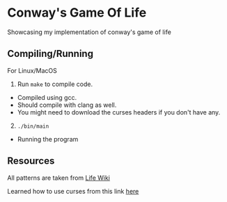 # Conway's Game Of Life

Showcasing my implementation of conway's game of life

## Compiling/Running

For Linux/MacOS

1. Run `make` to compile code.
- Compiled using gcc.
- Should compile with clang as well.
- You might need to download the curses headers if you don't have any.

2. `./bin/main`
- Running the program

## Resources

All patterns are taken from [Life Wiki](https://conwaylife.com/wiki/)

Learned how to use curses from this link [here](https://tldp.org/HOWTO/NCURSES-Programming-HOWTO/intro.html)


